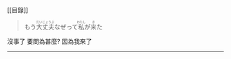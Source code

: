 [[目錄]]
> <div>もう<ruby><rb>大丈夫</rb><rt>だいじょうぶ</rt></ruby>なぜって<ruby><rb>私</rb><rt>わたし</rt></ruby>が<ruby><rb>来</rb><rt>き</rt></ruby>た</div>

沒事了		要問為甚麼?		因為我來了

---